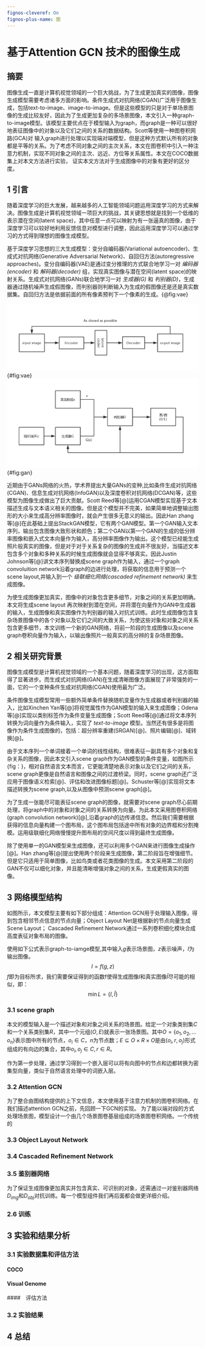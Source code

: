 ```yaml
---
fignos-cleveref: On
fignos-plus-name: 图
---
```


#  基于Attention GCN 技术的图像生成
## 摘要
图像生成一直是计算机视觉领域的一个巨大挑战，为了生成更加真实的图像，图像生成模型需要考虑诸多方面的影响。条件生成式对抗网络(CGAN)广泛用于图像生成，包括text-to-image、image-to-image。但是这些模型的只是对于单场景图像的生成比较友好，因此为了生成更加复杂的多场景图像，本文引入一种graph-to-image模型。该模型主要优点在于模型输入为graph，而graph是一种可以很好地表征图像中的对象以及它们之间的关系的数据结构。Scott等使用一种图卷积网路(GCA)对 输入graph进行处理以实现端对端模型，但是这种方式默认所有的对象都是平等的关系。为了考虑不同对象之间的主次关系，本文在图卷积中引入一种注意力机制，实现不同对象之间的主次、远近、方位等关系属性。本文在COCO数据集上对本文方法进行实验， 证实本文方法对于生成图像中的对象有更好的区分度。

## 1 引言
随着深度学习的巨大发展，越来越多的人工智能领域问题运用深度学习的方式来解决。图像生成是计算机视觉领域一项巨大的挑战，其关键思想就是找到一个低维的表示潜在空间(latent space)，其中任意一点可以映射为有一张逼真的图像，由于深度学习可以较好地利用反馈信息对模型进行调整，因此运用深度学习可以通过学习的方式得到理想的图像生成模型。

基于深度学习思想的三大生成模型：变分自编码器(Variational autoencoder)、生成式对抗网络(Generative Adversarial Network)、自回归方法(autoregressive approaches)。变分自编码器(VAE)是通过变分推理的方式联合地学习一对 *编码器(encoder)* 和 *解码器(decoder)* 组，实现真实图像与潜在空间(latent space)的映射关系。生成式对抗网络(GANs)联合地学习一对 *生成器(G)* 和 *判别器(D)*，生成器通过随机噪声生成假图像，而判别器则判断输入为生成的假图像还是还是真实数据集。自回归方法是依据前面的所有像素预判下一个像素的生成。{@fig:vae}

![VAE](assets/VAE.png){#fig:vae}
![GAN](assets/GAN.png){#fig:gan}

近期由于GANs网络的火热，学术界提出大量GANs的变种,比如条件生成对抗网络(CGAN)、信息生成对抗网络(InfoGAN)以及深度卷积对抗网络(DCGAN)等，这些模型为图像生成做出了巨大贡献。Scott Reed等[@]运用CGAN模型实现基于文本描述生成与文本语义相关的图像。但是这个模型并不完美，如果简单地调整输出图形的大小来生成高分辨率图像时，就会产生很多无意义的输出。因此Han zhang等[@]在此基础上提出StackGAN模型，它有两个GAN模型。第一个GAN输入文本序列，输出包含图像大致形状和颜色；第二个GAN以第一个GAN的生成的低分辨率图像和嵌入式文本向量作为输入，高分辨率图像作为输出。这个模型已经能生成照片般真实的图像，但是对于对于关系复杂的图像的生成并不很友好，当描述文本包含多个对象和多种关系的时候生成图像就会显得不够真实。因此Justin Johnson等[@]讲文本序列替换成scene graph作为输入，通过一个graph convoluition network沿着graph的边进行处理，将获取的信息用于预测一个scene layout,并输入到一个 *级联细化网络(cascaded refinement network)* 来生成图像。

为使生成图像更加真实，图像中的对象包含更多细节，对象之间的关系更加明确。本文将生成scene layout 再次映射到潜在空间，并将潜在向量作为GAN中生成器的输入，生成图像和真实图像作为判别器的输入对抗式训练。此时生成图像包含复杂场景图像中的各个对象以及它们之间的大致关系，为使这些对象和对象之间关系包含更多细节，本文训练一个新的GAN网络，将前一阶段的生成图像以及scene graph卷积向量作为输入，以输出像照片一般真实的高分辨的复杂场景图像。

## 2 相关研究背景
图像生成模型是计算机视觉领域的一个基本问题，随着深度学习的出现，这方面取得了显著进步。而生成式对抗网络(GAN)在生成清晰图像方面展现了非常强势的一面，它的一个变种条件生成对抗网络(CGAN)使用最为广泛。

条件图像生成模型常用一些额外简单条件替换随机变量作为生成器或者判别器的输入，比如Xinchen Yan等[@]将视觉属性作为GAN模型的输入来生成图像；Odena等[@]实现以类别标签作为条件变量生成图像；Scott Reed等[@]通过将文本序列转换为词向量作为条件输入，实现了 *text-to-image* 模型。当然还有很多是将图像作为条件生成图像的，包括：超分辨率重建(SRGAN)[@]、照片编辑[@]、域转换[@]。

由于文本序列一个单词接着一个单词的线性结构，很难表征一副具有多个对象和复杂关系的图像，因此本文引入scene graph作为GAN模型的条件变量，如图所示{fig：}，相对自然语言文本而言，它更能清楚地表示对象以及它们之间的关系，scene graph更像是自然语言和图像之间的过渡桥梁。同时，scene graph还广泛应用于图像语义检索[@]、评估和改进图像标题[@]。Schuster等[@]实现将文本描述转换为scene graph,以及从图像中预测scene graph[@]。

为了生成一张能尽可能表征scene graph的图像，就需要对scene graph尽心前期处理，将graph中的对象和对象之间的关系转换为向量。为此本文采用图卷积网络(graph convolution network)[@],沿着graph的边传递信息。然后我们需要根据获得的信息向量构建一个图布局，这个图布局包括途中所有对象的边界框和分割掩模。运用级联细化网络慢慢提升图布局的空间尺度以得到最终生成图像。

除了使用单一的GAN模型来生成图像，还可以利用多个GAN来进行图像生成操作[@]。Han zhang等[@]提出使用两个阶段来生成图像，第二阶段旨在增强细节。但是它只适用于简单图像，比如鸟类或者花类图像的生成。本文采用第二阶段的GAN不仅可以细化对象，并且能清晰增强对象之间的关系，生成更假真实的图像。

## 3  网络模型结构
如图所示，本文模型主要有如下部分组成：Attention GCN用于处理输入图像，得到包含相邻节点信息的节点向量；Object Layout Net是根据新的节点向量生成Scene Layout； Cascaded Refinement Network通过一系列卷积细化模块合成高度表征对象布局的图像。


使用如下公式表示graph-to-iamge模型,其中输入$g$表示场景图，$z$表示噪声，$I$为输出图像。
$$
I = f(g,z)
$$
$f$即为目标所求，我们需要保证得到的函数f使得生成图像$I$和真实图像$\hat{I}$尽可能的相似，即：
$$
\min L= \{I, \hat{I}\}
$$

### 3.1 scene graph
 本文的模型输入是一个描述对象和对象之间关系的场景图。给定一个对象类别集$C$和一个关系类别集$R$，其中一个元组$(O,E)$就表示一张场景图。其中$O={\{o_1,o_2,\dots o_n \}}$表示图中所有的节点，$o_i\in C$，$n$为节点数；$E\subseteq O \times R \times O$是由${(o_i, r, o_j)}$形式组成的有向边的集合，其中$o_i, o_j\in C, r \in R$。

作为第一步处理，通过学习得到一个嵌入层可以将有向图中的节点和边都转换为密集型向量，类似于自然语言处理中的词嵌入层。
### 3.2 Attention GCN
为了整合由图结构提供的上下文信息，本文使用基于注意力机制的图卷积网络。在我们描述attention GCN之前，先回顾一下GCN的实现。
为了能以端对段的方式处理场景图，模型设计一个由几个场景图卷基层组成的场景图卷积网络。一个传统的
### 3.3 Object Layout Network

### 3.4 Cascaded Refinement Network

### 3.5 鉴别器网络
为了保证生成图像更加真实并包含真实、可识别的对象，还需通过一对鉴别器网络$D_{img}$和$D_{obj}$对抗训练。每一个模型组件我们再后面都会做更详细介绍。
### 2.6 训练


## 3 实验和结果分析
### 3.1 实验数据集和评估方法
#### COCO
#### Visual Genome
####　评估方法
### 3.2 实验结果

## 4 总结
